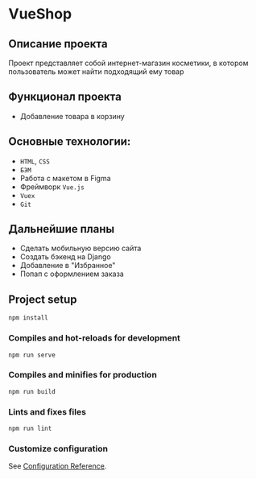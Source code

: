# VueShop

## Описание проекта
Проект представляет собой интернет-магазин косметики, в котором пользователь может найти подходящий ему товар

## Функционал проекта
* Добавление товара в корзину

## Основные технологии:
* `HTML`, `CSS`
* `БЭМ`
* Работа с макетом в Figma
* Фреймворк `Vue.js`
* `Vuex`
* `Git`

 
## Дальнейшие планы 
* Сделать мобильную версию сайта
* Создать бэкенд на Django
* Добавление в "Избранное"
* Попап с оформлением заказа


## Project setup
```
npm install
```

### Compiles and hot-reloads for development
```
npm run serve
```

### Compiles and minifies for production
```
npm run build
```

### Lints and fixes files
```
npm run lint
```

### Customize configuration
See [Configuration Reference](https://cli.vuejs.org/config/).
